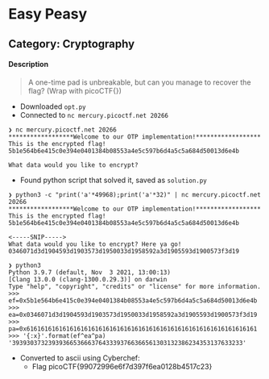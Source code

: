 # Easy Peasy
## Category: Cryptography

#### Description
> A one-time pad is unbreakable, but can you manage to recover the flag? (Wrap with picoCTF{})
 * Downloaded `opt.py`
 * Connected to `nc mercury.picoctf.net 20266`

```Console
❯ nc mercury.picoctf.net 20266
******************Welcome to our OTP implementation!******************
This is the encrypted flag!
5b1e564b6e415c0e394e0401384b08553a4e5c597b6d4a5c5a684d50013d6e4b

What data would you like to encrypt?
```
 * Found python script that solved it, saved as `solution.py`
```Console
❯ python3 -c "print('a'*49968);print('a'*32)" | nc mercury.picoctf.net 20266
******************Welcome to our OTP implementation!******************
This is the encrypted flag!
5b1e564b6e415c0e394e0401384b08553a4e5c597b6d4a5c5a684d50013d6e4b

<-----SNIP----->
What data would you like to encrypt? Here ya go!
0346071d3d1904593d1903573d1950033d1958592a3d1905593d1900573f3d19
```

```Console
❯ python3
Python 3.9.7 (default, Nov  3 2021, 13:00:13)
[Clang 13.0.0 (clang-1300.0.29.3)] on darwin
Type "help", "copyright", "credits" or "license" for more information.
>>> ef=0x5b1e564b6e415c0e394e0401384b08553a4e5c597b6d4a5c5a684d50013d6e4b
>>> ea=0x0346071d3d1904593d1903573d1950033d1958592a3d1905593d1900573f3d19
>>> pa=0x6161616161616161616161616161616161616161616161616161616161616161
>>> '{:x}'.format(ef^ea^pa)
'3939303732393936653666376433393766366561303132386234353137633233'
```

* Converted to ascii using Cyberchef:
  * Flag picoCTF{99072996e6f7d397f6ea0128b4517c23}
